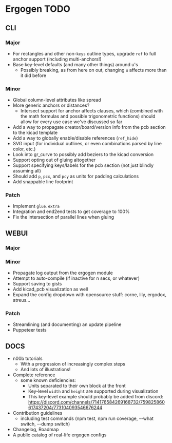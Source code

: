 # Ergogen TODO



## CLI

### Major

- For rectangles and other non-`keys` outline types, upgrade `ref` to full anchor support (including multi-anchors!)
- Base key-level defaults (and many other things) around u's
    - Possibly breaking, as from here on out, changing `u` affects more than it did before

### Minor

- Global column-level attributes like spread
- More generic anchors or distances?
    - Intersect support for anchor affects clauses, which (combined with the math formulas and possible trigonometric functions) should allow for every use case we've discussed so far
- Add a way to propagate creator/board/version info from the pcb section to the kicad template
- Add a way to globally enable/disable references (`ref_hide`)
- SVG input (for individual outlines, or even combinations parsed by line color, etc.)
- Look into gr_curve to possibly add beziers to the kicad conversion
- Support opting out of gluing altogether
- Support specifying keys/labels for the pcb section (not just blindly assuming all)
- Should add `p`, `pcx`, and `pcy` as units for padding calculations
- Add snappable line footprint


### Patch

- Implement `glue.extra`
- Integration and end2end tests to get coverage to 100%
- Fix the intersection of parallel lines when gluing




## WEBUI

### Major

### Minor

- Propagate log output from the ergogen module
- Attempt to auto-compile (if inactive for n secs, or whatever)
- Support saving to gists
- Add kicad_pcb visualization as well
- Expand the config dropdown with opensource stuff: corne, lily, ergodox, atreus...

### Patch

- Streamlining (and documenting) an update pipeline
- Puppeteer tests






## DOCS

- n00b tutorials
    - With a progression of increasingly complex steps
    - And lots of illustrations!
- Complete reference
    - some known deficiencies:
        - Units separated to their own block at the front
        - Key-level `width` and `height` are supported during visualization
        - This key-level example should probably be added from discord: https://discord.com/channels/714176584269168732/759825860617437204/773104093546676244
- Contribution guidelines
    - including test commands (npm test, npm run coverage, --what switch, --dump switch)
- Changelog, Roadmap
- A public catalog of real-life ergogen configs











